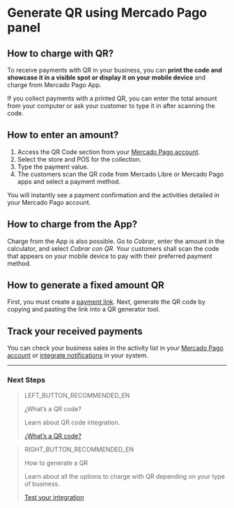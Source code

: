 # Generate QR using Mercado Pago panel

## How to charge with QR?


To receive payments with QR in your business, you can **print the code and showcase it in a visible spot or display it on your mobile device** and charge from Mercado Pago App.

If you collect payments with a printed QR, you can enter the total amount from your computer or ask your customer to type it in after scanning the code.

## How to enter an amount?

1. Access the QR Code section from your [Mercado Pago account](https://www.mercadopago.com.ar/qr-code/amount).
2. Select the store and POS for the collection. 
3. Type the payment value.
4. The customers scan the QR code from Mercado Libre or Mercado Pago apps and select a payment method.

You will instantly see a payment confirmation and the activities detailed in your Mercado Pago account.

## How to charge from the App?

Charge from the App is also possible. Go to *Cobrar*, enter the amount in the calculator, and select *Cobrar con QR*.  Your customers shall scan the code that appears on your mobile device to pay with their preferred payment method.

## How to generate a fixed amount QR

First, you must create a [payment link](https://www.mercadopago.com.ar/tools/create). Next, generate the QR code by copying and pasting the link into a QR generator tool. 

## Track your received payments

You can check your business sales in the activity list in your [Mercado Pago account](https://www.mercadopago[FAKER][URL][DOMAIN]/activities) or [integrate notifications](/developers/en/guides/notifications/ipn/introduction) in your system.



---
### Next Steps

> LEFT_BUTTON_RECOMMENDED_EN
>
> ¿What’s a QR code?
>
> Learn about QR code integration.
>
> [¿What’s a QR code?](/developers/en/guides/qr-code/introduction)


> RIGHT_BUTTON_RECOMMENDED_EN
>
> How to generate a QR
>
> Learn about all the options to charge with QR depending on your type of business.
>
> [Test your integration](/developers/en/guides/qr-code/integrations)
